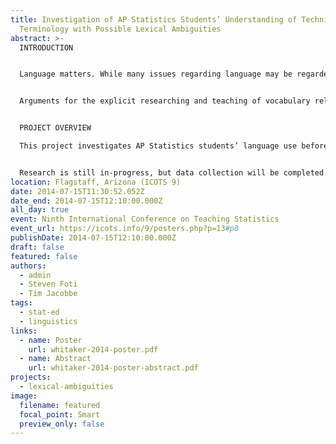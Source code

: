 ```yaml
---
title: Investigation of AP Statistics Students’ Understanding of Technical
  Terminology with Possible Lexical Ambiguities
abstract: >-
  INTRODUCTION


  Language matters. While many issues regarding language may be regarded as “mere semantics” in daily life, attention to the subtleties in language can be critical for ensuring understanding of complex or unintuitive ideas (Wild, 2006) . Groups differing from each other in ways such as age, culture, or gender may use similar references and vocabularies but ascribe to them substantially different meaning (Wild, 2006) . Statistics is no doubt a collection of complex ideas, many of which are unintuitive. 


  Arguments for the explicit researching and teaching of vocabulary related to quantitative reasoning are not new (e.g., Henkin, 1972 ; Austin & Howson, 1979 ), nor are the recognition of language-based misconceptions in statistics education (e.g. Utts, 2002 ; Rumsey, 2009) . While statistics instructors often have anecdotal evidence about language-related problems, formal research within this area of statistics education is still new (Kaplan, Fisher, & Rogness, 2010).


  PROJECT OVERVIEW

  This project investigates AP Statistics students’ language use before and after instruction. A list of statistics terms that also have a common non-statistical use were identified using the literature (Kaplan, Fisher, &amp; Rogness, 2009; Lavy & Mashiach-Eizenberg, 2009; Watson & Kelly, 2008) and the researchers’ prior experiences. Students were asked to define and use in sentences some of these words (e.g. variable, range, model, and correlation). This approach was modeled after the work of Kaplan, Fisher, and Rogness (2009, 2010).


  Research is still in-progress, but data collection will be completed by May 2014. The presentation will include results from both before, during, and after instruction. The results are compared and contrasted with extant work done on lexical ambiguities present in undergraduate statistics students. The unique position of statistics at the intersection of mathematics and science means that lexical ambiguities may arise even among competing technical definitions, a phenomenon demonstrated by this study’s participants.
location: Flagstaff, Arizona (ICOTS 9)
date: 2014-07-15T11:30:52.052Z
date_end: 2014-07-15T12:10:00.000Z
all_day: true
event: Ninth International Conference on Teaching Statistics
event_url: https://icots.info/9/posters.php?p=13#p8
publishDate: 2014-07-15T12:10:00.000Z
draft: false
featured: false
authors:
  - admin
  - Steven Foti
  - Tim Jacobbe
tags:
  - stat-ed
  - linguistics
links:
  - name: Poster
    url: whitaker-2014-poster.pdf
  - name: Abstract
    url: whitaker-2014-poster-abstract.pdf
projects:
  - lexical-ambiguities
image:
  filename: featured
  focal_point: Smart
  preview_only: false
---
```

